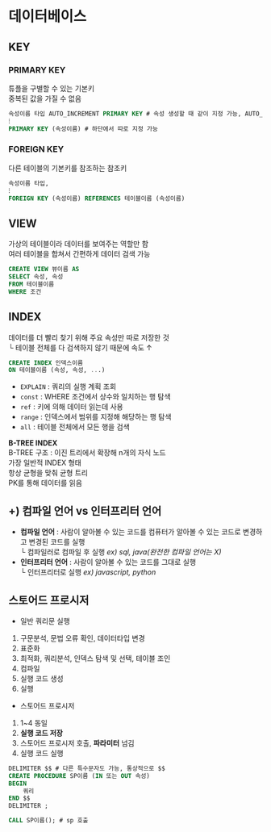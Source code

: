 # 데이터베이스
## KEY
### PRIMARY KEY
튜플을 구별할 수 있는 기본키  
중복된 값을 가질 수 없음  

```sql
속성이름 타입 AUTO_INCREMENT PRIMARY KEY # 속성 생성할 때 같이 지정 가능, AUTO_INCREMENT는 값 자동 부여
⁝
PRIMARY KEY (속성이름) # 하단에서 따로 지정 가능
```
  
### FOREIGN KEY
다른 테이블의 기본키를 참조하는 참조키

```sql
속성이름 타입,
⁝
FOREIGN KEY (속성이름) REFERENCES 테이블이름 (속성이름)
```


## VIEW
가상의 테이블이라 데이터를 보여주는 역할만 함  
여러 테이블을 합쳐서 간편하게 데이터 검색 가능

```sql
CREATE VIEW 뷰이름 AS
SELECT 속성, 속성
FROM 테이블이름
WHERE 조건
```


## INDEX
데이터를 더 빨리 찾기 위해 주요 속성만 따로 저장한 것  
└ 테이블 전체를 다 검색하지 않기 때문에 속도 ↑  

```sql
CREATE INDEX 인덱스이름
ON 테이블이름 (속성, 속성, ...)
```  
 
- `EXPLAIN` : 쿼리의 실행 계획 조회
- `const` :  WHERE 조건에서 상수와 일치하는 행 탐색
- `ref` : 키에 의해 데이터 읽는데 사용  
- `range` : 인덱스에서 범위를 지정해 해당하는 행 탐색
- `all` :  테이블 전체에서 모든 행을 검색  
  
 **B-TREE INDEX**  
B-TREE 구조 : 이진 트리에서 확장해 n개의 자식 노드    
가장 일반적 INDEX 형태  
항상 균형을 맞춰 균형 트리  
PK를 통해 데이터를 읽음  


## +) 컴파일 언어 vs 인터프리터 언어
- **컴파일 언어** : 사람이 알아볼 수 있는 코드를 컴퓨터가 알아볼 수 있는 코드로 변경하고 변경된 코드를 실행  
└ 컴파일러로 컴파일 후 실행 *ex) sql, java(완전한 컴파일 언어는 X)*
- **인터프리터 언어** : 사람이 알아볼 수 있는 코드를 그대로 실행  
└ 인터프리터로 실행 *ex) javascript, python*


## 스토어드 프로시저
- 일반 쿼리문 실행
1. 구문분석, 문법 오류 확인, 데이터타입 변경
2. 표준화
3. 최적화, 쿼리분석, 인덱스 탐색 및 선택, 테이블 조인
4. 컴파일
5. 실행 코드 생성
6. 실행
   
- 스토어드 프로시저
1. 1~4 동일
2. **실행 코드 저장**
3. 스토어드 프로시저 호출, **파라미터** 넘김
4. 실행 코드 실행

```sql
DELIMITER $$ # 다른 특수문자도 가능, 통상적으로 $$
CREATE PROCEDURE SP이름 (IN 또는 OUT 속성)
BEGIN
    쿼리
END $$
DELIMITER ;

CALL SP이름(); # sp 호출
```

